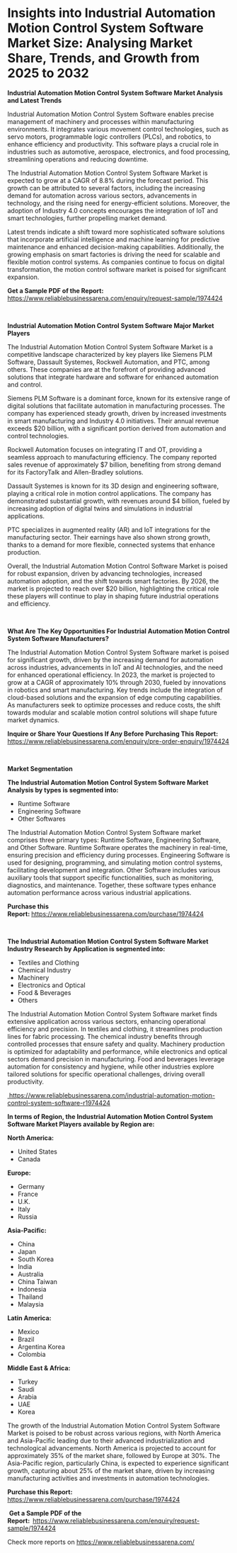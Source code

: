 <p><h1>Insights into Industrial Automation Motion Control System Software Market Size: Analysing Market Share, Trends, and Growth from 2025 to 2032</h1></p><p><strong>Industrial Automation Motion Control System Software Market Analysis and Latest Trends</strong></p>
<p><p>Industrial Automation Motion Control System Software enables precise management of machinery and processes within manufacturing environments. It integrates various movement control technologies, such as servo motors, programmable logic controllers (PLCs), and robotics, to enhance efficiency and productivity. This software plays a crucial role in industries such as automotive, aerospace, electronics, and food processing, streamlining operations and reducing downtime.</p><p>The Industrial Automation Motion Control System Software Market is expected to grow at a CAGR of 8.8% during the forecast period. This growth can be attributed to several factors, including the increasing demand for automation across various sectors, advancements in technology, and the rising need for energy-efficient solutions. Moreover, the adoption of Industry 4.0 concepts encourages the integration of IoT and smart technologies, further propelling market demand.</p><p>Latest trends indicate a shift toward more sophisticated software solutions that incorporate artificial intelligence and machine learning for predictive maintenance and enhanced decision-making capabilities. Additionally, the growing emphasis on smart factories is driving the need for scalable and flexible motion control systems. As companies continue to focus on digital transformation, the motion control software market is poised for significant expansion.</p></p>
<p><strong>Get a Sample PDF of the Report:&nbsp;</strong> <a href="https://www.reliablebusinessarena.com/enquiry/request-sample/1974424?utm_campaign=2819&utm_medium=2&utm_source=Github&utm_content=ia&utm_term=11032025&utm_id=industrial-automation-motion-control-system-software">https://www.reliablebusinessarena.com/enquiry/request-sample/1974424</a></p>
<p>&nbsp;</p>
<p><strong>Industrial Automation Motion Control System Software Major Market Players</strong></p>
<p><p>The Industrial Automation Motion Control System Software Market is a competitive landscape characterized by key players like Siemens PLM Software, Dassault Systemes, Rockwell Automation, and PTC, among others. These companies are at the forefront of providing advanced solutions that integrate hardware and software for enhanced automation and control.</p><p>Siemens PLM Software is a dominant force, known for its extensive range of digital solutions that facilitate automation in manufacturing processes. The company has experienced steady growth, driven by increased investments in smart manufacturing and Industry 4.0 initiatives. Their annual revenue exceeds $20 billion, with a significant portion derived from automation and control technologies.</p><p>Rockwell Automation focuses on integrating IT and OT, providing a seamless approach to manufacturing efficiency. The company reported sales revenue of approximately $7 billion, benefiting from strong demand for its FactoryTalk and Allen-Bradley solutions.</p><p>Dassault Systemes is known for its 3D design and engineering software, playing a critical role in motion control applications. The company has demonstrated substantial growth, with revenues around $4 billion, fueled by increasing adoption of digital twins and simulations in industrial applications.</p><p>PTC specializes in augmented reality (AR) and IoT integrations for the manufacturing sector. Their earnings have also shown strong growth, thanks to a demand for more flexible, connected systems that enhance production.</p><p>Overall, the Industrial Automation Motion Control Software Market is poised for robust expansion, driven by advancing technologies, increased automation adoption, and the shift towards smart factories. By 2026, the market is projected to reach over $20 billion, highlighting the critical role these players will continue to play in shaping future industrial operations and efficiency.</p></p>
<p>&nbsp;</p>
<p><strong>What Are The Key Opportunities For Industrial Automation Motion Control System Software Manufacturers?</strong></p>
<p><p>The Industrial Automation Motion Control System Software market is poised for significant growth, driven by the increasing demand for automation across industries, advancements in IoT and AI technologies, and the need for enhanced operational efficiency. In 2023, the market is projected to grow at a CAGR of approximately 10% through 2030, fueled by innovations in robotics and smart manufacturing. Key trends include the integration of cloud-based solutions and the expansion of edge computing capabilities. As manufacturers seek to optimize processes and reduce costs, the shift towards modular and scalable motion control solutions will shape future market dynamics.</p></p>
<p><strong>Inquire or Share Your Questions If Any Before Purchasing This Report:</strong> <a href="https://www.reliablebusinessarena.com/enquiry/pre-order-enquiry/1974424?utm_campaign=2819&utm_medium=2&utm_source=Github&utm_content=ia&utm_term=11032025&utm_id=industrial-automation-motion-control-system-software">https://www.reliablebusinessarena.com/enquiry/pre-order-enquiry/1974424</a></p>
<p>&nbsp;</p>
<p><strong>Market Segmentation</strong></p>
<p><strong>The Industrial Automation Motion Control System Software Market Analysis by types is segmented into:</strong></p>
<p><ul><li>Runtime Software</li><li>Engineering Software</li><li>Other Softwares</li></ul></p>
<p><p>The Industrial Automation Motion Control System Software market comprises three primary types: Runtime Software, Engineering Software, and Other Software. Runtime Software operates the machinery in real-time, ensuring precision and efficiency during processes. Engineering Software is used for designing, programming, and simulating motion control systems, facilitating development and integration. Other Software includes various auxiliary tools that support specific functionalities, such as monitoring, diagnostics, and maintenance. Together, these software types enhance automation performance across various industrial applications.</p></p>
<p><strong>Purchase this Report:&nbsp;</strong><a href="https://www.reliablebusinessarena.com/purchase/1974424?utm_campaign=2819&utm_medium=2&utm_source=Github&utm_content=ia&utm_term=11032025&utm_id=industrial-automation-motion-control-system-software">https://www.reliablebusinessarena.com/purchase/1974424</a></p>
<p>&nbsp;</p>
<p><strong>The Industrial Automation Motion Control System Software Market Industry Research by Application is segmented into:</strong></p>
<p><ul><li>Textiles and Clothing</li><li>Chemical Industry</li><li>Machinery</li><li>Electronics and Optical</li><li>Food & Beverages</li><li>Others</li></ul></p>
<p><p>The Industrial Automation Motion Control System Software market finds extensive application across various sectors, enhancing operational efficiency and precision. In textiles and clothing, it streamlines production lines for fabric processing. The chemical industry benefits through controlled processes that ensure safety and quality. Machinery production is optimized for adaptability and performance, while electronics and optical sectors demand precision in manufacturing. Food and beverages leverage automation for consistency and hygiene, while other industries explore tailored solutions for specific operational challenges, driving overall productivity.</p></p>
<p><a href="https://www.reliablebusinessarena.com/industrial-automation-motion-control-system-software-r1974424?utm_campaign=2819&utm_medium=2&utm_source=Github&utm_content=ia&utm_term=11032025&utm_id=industrial-automation-motion-control-system-software">&nbsp;https://www.reliablebusinessarena.com/industrial-automation-motion-control-system-software-r1974424</a></p>
<p><strong>In terms of Region, the Industrial Automation Motion Control System Software Market Players available by Region are:</strong></p>
<p>
    <p> <strong> North America: </strong>
        <ul>
            <li>United States</li>
            <li>Canada</li>
        </ul>
        </p> 
    <p> <strong> Europe: </strong>
        <ul>
            <li>Germany</li>
            <li>France</li>
            <li>U.K.</li>
            <li>Italy</li>
            <li>Russia</li>
        </ul>
        </p> 
    <p> <strong> Asia-Pacific: </strong>
        <ul>
            <li>China</li>
            <li>Japan</li>
            <li>South Korea</li>
            <li>India</li>
            <li>Australia</li>
            <li>China Taiwan</li>
            <li>Indonesia</li>
            <li>Thailand</li>
            <li>Malaysia</li>
        </ul>
        </p> 
    <p> <strong> Latin America: </strong>
        <ul>
            <li>Mexico</li>
            <li>Brazil</li>
            <li>Argentina Korea</li>
            <li>Colombia</li>
        </ul>
        </p> 
    <p> <strong> Middle East & Africa: </strong>
        <ul>
            <li>Turkey</li>
            <li>Saudi</li>
            <li>Arabia</li>
            <li>UAE</li>
            <li>Korea</li>
        </ul>
    </p>
    </p>
<p><p>The growth of the Industrial Automation Motion Control System Software Market is poised to be robust across various regions, with North America and Asia-Pacific leading due to their advanced industrialization and technological advancements. North America is projected to account for approximately 35% of the market share, followed by Europe at 30%. The Asia-Pacific region, particularly China, is expected to experience significant growth, capturing about 25% of the market share, driven by increasing manufacturing activities and investments in automation technologies.</p></p>
<p><strong>Purchase this Report: </strong><a href="https://www.reliablebusinessarena.com/purchase/1974424?utm_campaign=2819&utm_medium=2&utm_source=Github&utm_content=ia&utm_term=11032025&utm_id=industrial-automation-motion-control-system-software">https://www.reliablebusinessarena.com/purchase/1974424</a></p>
<p>&nbsp;<strong>Get a Sample PDF of the Report:&nbsp;&nbsp;</strong><a href="https://www.reliablebusinessarena.com/enquiry/request-sample/1974424?utm_campaign=2819&utm_medium=2&utm_source=Github&utm_content=ia&utm_term=11032025&utm_id=industrial-automation-motion-control-system-software">https://www.reliablebusinessarena.com/enquiry/request-sample/1974424</a></p>
<p><strong></strong></p>
<p>Check more reports on <a href="https://www.reliablebusinessarena.com/?utm_campaign=2819&utm_medium=2&utm_source=Github&utm_content=ia&utm_term=11032025&utm_id=industrial-automation-motion-control-system-software">https://www.reliablebusinessarena.com/</a></p>